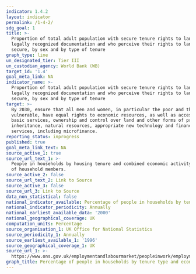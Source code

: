 ```yaml
---
indicator: 1.4.2
layout: indicator
permalink: /1-4-2/
sdg_goal: 1
title: >-
  Proportion of total adult population with secure tenure rights to land, with
  legally recognized documentation and who perceive their rights to land as
  secure, by sex and by type of tenure
graph_type: line
un_designated_tier: Tier III
un_custodian_agency: World Bank (WB)
target_id: '1.4'
goal_meta_link: NA
indicator_name: >-
  Proportion of total adult population with secure tenure rights to land, with
  legally recognized documentation and who perceive their rights to land as
  secure, by sex and by type of tenure
target: >-
  By 2030, ensure that all men and women, in particular the poor and the
  vulnerable, have equal rights to economic resources, as well as access to
  basic services, ownership and control over land and other forms of property,
  inheritance, natural resources, appropriate new technology and financial
  services, including microfinance.
reporting_status: inprogress
published: true
goal_meta_link_text: NA
source_active_1: true
source_url_text_1: >-
  People in households by housing tenure and combined economic activity status
  of household members.
source_active_2: false
source_url_text_2: Link to Source
source_active_3: false
source_url_3: Link to Source
data_non_statistical: false
national_indicator_available: Percentage of people in households by tenure type and economic activity.
national_indicator_periodicity: Annually
national_earliest_available_data: '2000'
national_geographical_coverage: UK
computation_units: Percentage
source_organisation_1: UK Office for National Statistics
source_periodicity_1: Annually
source_earliest_available_1: '1996'
source_geographical_coverage_1: UK
source_url_1: >-
  https://www.ons.gov.uk/employmentandlabourmarket/peopleinwork/employmentandemployeetypes/datasets/workingandworklesshouseholdstableipeopleinhouseholdsbyhousingtenureandcombinedeconomicactivitystatusofhouseholdmembers
graph_title: Percentage of people in households by tenure type and economic activity
---
```


